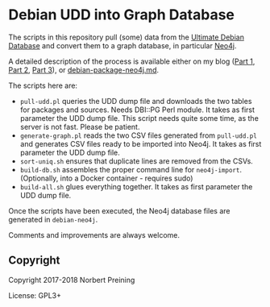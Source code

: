 Debian UDD into Graph Database
==============================

The scripts in this repository pull (some) data from the
[Ultimate Debian Database](https://wiki.debian.org/UltimateDebianDatabase/)
and convert them to a graph database, in particular [Neo4j](https://neo4j.com/).

A detailed description of the process is available either on my blog
([Part 1](https://www.preining.info/blog/2018/04/analysing-debian-packages-with-neo4j-part-1-debian/),
[Part 2](https://www.preining.info/blog/2018/04/analysing-debian-packages-with-neo4j-part-2-udd-and-graph-db-schema/),
[Part 3](https://www.preining.info/blog/2018/05/analysing-debian-packages-with-neo4j-part-3-getting-data-from-udd-into-neo4j/)),
or [debian-package-neo4j.md](debian-package-neo4j.md).

The scripts here are:
- `pull-udd.pl` queries the UDD dump file and downloads the two tables for packages
and sources. Needs DBI::PG Perl module. It takes as first parameter the UDD
dump file. This script needs quite some time, as the server is not fast.
Please be patient.
- `generate-graph.pl` reads the two CSV files generated
from `pull-udd.pl` and generates CSV files ready to be imported into
Neo4j. It takes as first parameter the UDD dump file.
- `sort-uniq.sh` ensures that duplicate lines are removed from the CSVs.
- `build-db.sh` assembles the proper command line for `neo4j-import`. (Optionally, into a Docker container - requires sudo)
- `build-all.sh` glues everything together. It takes as first parameter the UDD
dump file.

Once the scripts have been executed, the Neo4j database files are generated in
 `debian-neo4j`.

Comments and improvements are always welcome.

Copyright
---------
Copyright 2017-2018 Norbert Preining

License: GPL3+
